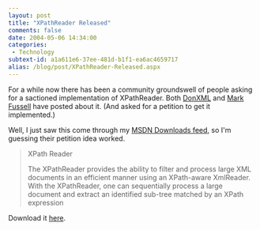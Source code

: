 ```yaml
---
layout: post
title: "XPathReader Released"
comments: false
date: 2004-05-06 14:34:00
categories:
 - Technology
subtext-id: a1a611e6-37ee-481d-b1f1-ea6ac4659717
alias: /blog/post/XPathReader-Released.aspx
---
```



For a while now there has been a community groundswell of people asking for a sactioned implementation of XPathReader. Both [DonXML](http://donxml.com/allthingstechie/archive/2004/02/26/430.aspx) and [Mark Fussell](http://blogs.msdn.com/mfussell/archive/2004/02/27/80963.aspx) have posted about it. (And asked for a petition to get it implemented.)

Well, I just saw this come through my [MSDN Downloads feed](http://msdn.microsoft.com/aboutmsdn/rss.asp), so I'm guessing their petition idea worked.

> XPath Reader
> 
> The XPathReader provides the ability to filter and process large XML documents in an efficient manner using an XPath-aware XmlReader. With the XPathReader, one can sequentially process a large document and extract an identified sub-tree matched by an XPath expression

Download it [here](http://www.microsoft.com/downloads/details.aspx?familyid=db0c5fae-111d-4b24-b10c-e4cdb13705da&displaylang=en).
